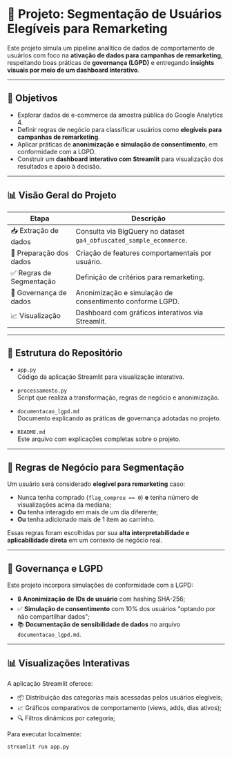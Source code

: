 # 🎯 Projeto: Segmentação de Usuários Elegíveis para Remarketing

Este projeto simula um pipeline analítico de dados de comportamento de usuários com foco na **ativação de dados para campanhas de remarketing**, respeitando boas práticas de **governança (LGPD)** e entregando **insights visuais por meio de um dashboard interativo**.

---

## 📌 Objetivos

- Explorar dados de e-commerce da amostra pública do Google Analytics 4.
- Definir regras de negócio para classificar usuários como **elegíveis para campanhas de remarketing**.
- Aplicar práticas de **anonimização e simulação de consentimento**, em conformidade com a LGPD.
- Construir um **dashboard interativo com Streamlit** para visualização dos resultados e apoio à decisão.

---

## 📊 Visão Geral do Projeto

| Etapa                         | Descrição                                                                 |
|------------------------------|---------------------------------------------------------------------------|
| 📥 Extração de dados         | Consulta via BigQuery no dataset `ga4_obfuscated_sample_ecommerce`.      |
| 🧹 Preparação dos dados      | Criação de features comportamentais por usuário.                          |
| ✅ Regras de Segmentação     | Definição de critérios para remarketing.                                  |
| 🔐 Governança de dados       | Anonimização e simulação de consentimento conforme LGPD.                  |
| 📈 Visualização              | Dashboard com gráficos interativos via Streamlit.                         |

---

## 📁 Estrutura do Repositório

- `app.py`  
  Código da aplicação Streamlit para visualização interativa.

- `processamento.py`  
  Script que realiza a transformação, regras de negócio e anonimização.

- `documentacao_lgpd.md`  
  Documento explicando as práticas de governança adotadas no projeto.

- `README.md`  
  Este arquivo com explicações completas sobre o projeto.

---

## 🧠 Regras de Negócio para Segmentação

Um usuário será considerado **elegível para remarketing** caso:

- Nunca tenha comprado (`flag_comprou == 0`) **e** tenha número de visualizações acima da mediana;  
- **Ou** tenha interagido em mais de um dia diferente;  
- **Ou** tenha adicionado mais de 1 item ao carrinho.

Essas regras foram escolhidas por sua **alta interpretabilidade e aplicabilidade direta** em um contexto de negócio real.

---

## 📌 Governança e LGPD

Este projeto incorpora simulações de conformidade com a LGPD:

- 🔒 **Anonimização de IDs de usuário** com hashing SHA-256;
- ✅ **Simulação de consentimento** com 10% dos usuários "optando por não compartilhar dados";
- 📚 **Documentação de sensibilidade de dados** no arquivo `documentacao_lgpd.md`.

---

## 📊 Visualizações Interativas

A aplicação Streamlit oferece:

- 📦 Distribuição das categorias mais acessadas pelos usuários elegíveis;
- 📈 Gráficos comparativos de comportamento (views, adds, dias ativos);
- 🔍 Filtros dinâmicos por categoria;

Para executar localmente:

```bash
streamlit run app.py
